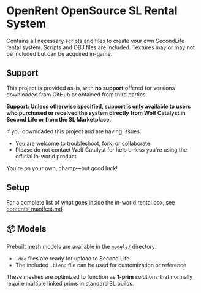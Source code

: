 # OpenRent OpenSource SL Rental System
 Contains all necessary scripts and files to create your own SecondLife rental system. Scripts and OBJ files are included. Textures may or may not be included but can be acquired in-game.

 ## Support

This project is provided as-is, with **no support** offered for versions downloaded from GitHub or obtained from third parties.

**Support: Unless otherwise specified, support is only available to users who purchased or received the system directly from Wolf Catalyst in Second Life or from the SL Marketplace.**

If you downloaded this project and are having issues:
- You are welcome to troubleshoot, fork, or collaborate
- Please do not contact Wolf Catalyst for help unless you're using the official in-world product

You're on your own, champ—but good luck!

## Setup

For a complete list of what goes inside the in-world rental box, see [contents_manifest.md](./contents_manifest.md).

## 📦 Models

Prebuilt mesh models are available in the [`models/`](./models) directory:

- `.dae` files are ready for upload to Second Life
- The included `.blend` file can be used for customization or reference

These meshes are optimized to function as **1-prim** solutions that normally require multiple linked prims in standard SL builds.
